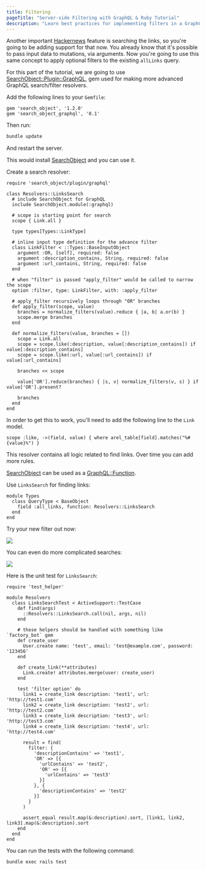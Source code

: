 ```yaml
---
title: Filtering
pageTitle: "Server-side Filtering with GraphQL & Ruby Tutorial"
description: "Learn best practices for implementing filters in a GraphQL API using query arguments with a Ruby GraphQL server."
---
```


Another important [Hackernews](https://news.ycombinator.com/) feature is searching the links, so you're going to be adding support for that now. You already know that it's possible to pass input data to mutations, via arguments. Now you're going to use this same concept to apply optional filters to the existing `allLinks` query.

For this part of the tutorial, we are going to use [SearchObject::Plugin::GraphQL](https://github.com/rstankov/SearchObjectGraphQL), gem used for making more advanced GraphQL search/filter resolvers.

<Instruction>

Add the following lines to your `Gemfile`:

```ruby(path=".../graphql-ruby/Gemfile")
gem 'search_object', '1.2.0'
gem 'search_object_graphql', '0.1'
```

</Instruction>

<Instruction>

Then run:

```bash
bundle update
```

</Instruction>

<Instruction>

And restart the server.

</Instruction>

This would install [SearchObject](https://github.com/rstankov/SearchObjectGraphQL) and you can use it.

<Instruction>

Create a search resolver:

```ruby(path=".../graphql-ruby/app/graphql/resolvers/links_search.rb")
require 'search_object/plugin/graphql'

class Resolvers::LinksSearch
  # include SearchObject for GraphQL
  include SearchObject.module(:graphql)

  # scope is starting point for search
  scope { Link.all }

  type types[Types::LinkType]

  # inline input type definition for the advance filter
  class LinkFilter < ::Types::BaseInputObject
    argument :OR, [self], required: false
    argument :description_contains, String, required: false
    argument :url_contains, String, required: false
  end

  # when "filter" is passed "apply_filter" would be called to narrow the scope
  option :filter, type: LinkFilter, with: :apply_filter

  # apply_filter recursively loops through "OR" branches
  def apply_filter(scope, value)
    branches = normalize_filters(value).reduce { |a, b| a.or(b) }
    scope.merge branches
  end

  def normalize_filters(value, branches = [])
    scope = Link.all
    scope = scope.like(:description, value[:description_contains]) if value[:description_contains]
    scope = scope.like(:url, value[:url_contains]) if value[:url_contains]

    branches << scope

    value['OR'].reduce(branches) { |s, v| normalize_filters(v, s) } if value['OR'].present?

    branches
  end
end
```

In order to get this to work, you'll need to add the following line to the `Link` model.

```ruby(path=".../graphql-ruby/app/models/link.rb")
scope :like, ->(field, value) { where arel_table[field].matches("%#{value}%") }
```

</Instruction>

This resolver contains all logic related to find links. Over time you can add more rules.

[SearchObject](https://github.com/rstankov/SearchObjectGraphQL) can be used as a [GraphQL::Function](http://graphql-ruby.org/fields/function.html).

<Instruction>

Use `LinksSearch` for finding links:

```ruby(path=".../graphql-ruby/app/graphql/types/query_type.rb")
module Types
  class QueryType < BaseObject
    field :all_links, function: Resolvers::LinksSearch
  end
end
```

</Instruction>

Try your new filter out now:

![](https://i.imgur.com/9DCu9VL.png)

You can even do more complicated searches:

![](https://i.imgur.com/8oBkRfJ.png)

<Instruction>

Here is the unit test for `LinksSearch`:

```ruby(path=".../graphql-ruby/test/graphql/resolvers/links_search_test.rb")
require 'test_helper'

module Resolvers
  class LinksSearchTest < ActiveSupport::TestCase
    def find(args)
      ::Resolvers::LinksSearch.call(nil, args, nil)
    end

    # those helpers should be handled with something like `factory_bot` gem
    def create_user
      User.create name: 'test', email: 'test@example.com', password: '123456'
    end

    def create_link(**attributes)
      Link.create! attributes.merge(user: create_user)
    end

    test 'filter option' do
      link1 = create_link description: 'test1', url: 'http://test1.com'
      link2 = create_link description: 'test2', url: 'http://test2.com'
      link3 = create_link description: 'test3', url: 'http://test3.com'
      link4 = create_link description: 'test4', url: 'http://test4.com'

      result = find(
        filter: {
          'descriptionContains' => 'test1',
          'OR' => [{
            'urlContains' => 'test2',
            'OR' => [{
              'urlContains' => 'test3'
            }]
          }, {
            'descriptionContains' => 'test2'
          }]
        }
      )

      assert_equal result.map(&:description).sort, [link1, link2, link3].map(&:description).sort
    end
  end
end
```

You can run the tests with the following command:

```bash
bundle exec rails test
```

</Instruction>

